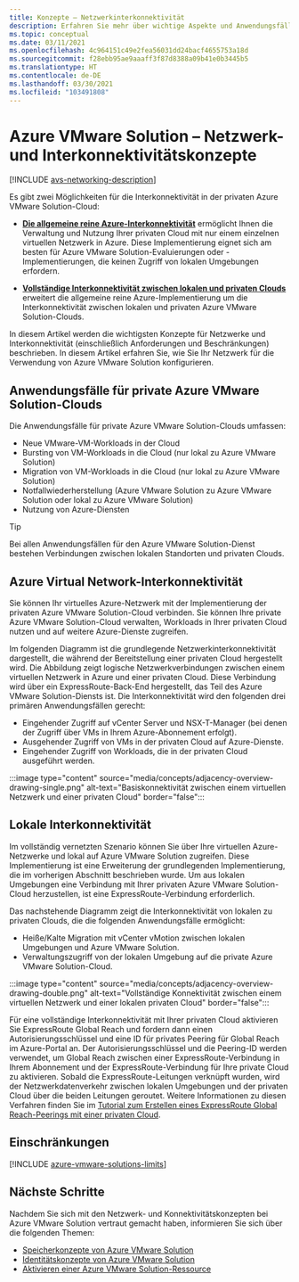 ```yaml
---
title: Konzepte – Netzwerkinterkonnektivität
description: Erfahren Sie mehr über wichtige Aspekte und Anwendungsfälle für Netzwerke und Interkonnektivität in Azure VMware Solution.
ms.topic: conceptual
ms.date: 03/11/2021
ms.openlocfilehash: 4c964151c49e2fea56031dd24bacf4655753a18d
ms.sourcegitcommit: f28ebb95ae9aaaff3f87d8388a09b41e0b3445b5
ms.translationtype: HT
ms.contentlocale: de-DE
ms.lasthandoff: 03/30/2021
ms.locfileid: "103491808"
---
```

# <a name="azure-vmware-solution-networking-and-interconnectivity-concepts"></a>Azure VMware Solution – Netzwerk- und Interkonnektivitätskonzepte

[!INCLUDE [avs-networking-description](includes/azure-vmware-solution-networking-description.md)]

Es gibt zwei Möglichkeiten für die Interkonnektivität in der privaten Azure VMware Solution-Cloud:

- [**Die allgemeine reine Azure-Interkonnektivität**](#azure-virtual-network-interconnectivity) ermöglicht Ihnen die Verwaltung und Nutzung Ihrer privaten Cloud mit nur einem einzelnen virtuellen Netzwerk in Azure. Diese Implementierung eignet sich am besten für Azure VMware Solution-Evaluierungen oder -Implementierungen, die keinen Zugriff von lokalen Umgebungen erfordern.

- [**Vollständige Interkonnektivität zwischen lokalen und privaten Clouds**](#on-premises-interconnectivity) erweitert die allgemeine reine Azure-Implementierung um die Interkonnektivität zwischen lokalen und privaten Azure VMware Solution-Clouds.
 
In diesem Artikel werden die wichtigsten Konzepte für Netzwerke und Interkonnektivität (einschließlich Anforderungen und Beschränkungen) beschrieben. In diesem Artikel erfahren Sie, wie Sie Ihr Netzwerk für die Verwendung von Azure VMware Solution konfigurieren.

## <a name="azure-vmware-solution-private-cloud-use-cases"></a>Anwendungsfälle für private Azure VMware Solution-Clouds

Die Anwendungsfälle für private Azure VMware Solution-Clouds umfassen:
- Neue VMware-VM-Workloads in der Cloud
- Bursting von VM-Workloads in die Cloud (nur lokal zu Azure VMware Solution)
- Migration von VM-Workloads in die Cloud (nur lokal zu Azure VMware Solution)
- Notfallwiederherstellung (Azure VMware Solution zu Azure VMware Solution oder lokal zu Azure VMware Solution)
- Nutzung von Azure-Diensten

> [!TIP]
> Bei allen Anwendungsfällen für den Azure VMware Solution-Dienst bestehen Verbindungen zwischen lokalen Standorten und privaten Clouds.

## <a name="azure-virtual-network-interconnectivity"></a>Azure Virtual Network-Interkonnektivität

Sie können Ihr virtuelles Azure-Netzwerk mit der Implementierung der privaten Azure VMware Solution-Cloud verbinden. Sie können Ihre private Azure VMware Solution-Cloud verwalten, Workloads in Ihrer privaten Cloud nutzen und auf weitere Azure-Dienste zugreifen.

Im folgenden Diagramm ist die grundlegende Netzwerkinterkonnektivität dargestellt, die während der Bereitstellung einer privaten Cloud hergestellt wird. Die Abbildung zeigt logische Netzwerkverbindungen zwischen einem virtuellen Netzwerk in Azure und einer privaten Cloud. Diese Verbindung wird über ein ExpressRoute-Back-End hergestellt, das Teil des Azure VMware Solution-Diensts ist. Die Interkonnektivität wird den folgenden drei primären Anwendungsfällen gerecht:

- Eingehender Zugriff auf vCenter Server und NSX-T-Manager (bei denen der Zugriff über VMs in Ihrem Azure-Abonnement erfolgt).
- Ausgehender Zugriff von VMs in der privaten Cloud auf Azure-Dienste.
- Eingehender Zugriff von Workloads, die in der privaten Cloud ausgeführt werden.


:::image type="content" source="media/concepts/adjacency-overview-drawing-single.png" alt-text="Basiskonnektivität zwischen einem virtuellen Netzwerk und einer privaten Cloud" border="false":::

## <a name="on-premises-interconnectivity"></a>Lokale Interkonnektivität

Im vollständig vernetzten Szenario können Sie über Ihre virtuellen Azure-Netzwerke und lokal auf Azure VMware Solution zugreifen. Diese Implementierung ist eine Erweiterung der grundlegenden Implementierung, die im vorherigen Abschnitt beschrieben wurde. Um aus lokalen Umgebungen eine Verbindung mit Ihrer privaten Azure VMware Solution-Cloud herzustellen, ist eine ExpressRoute-Verbindung erforderlich.

Das nachstehende Diagramm zeigt die Interkonnektivität von lokalen zu privaten Clouds, die die folgenden Anwendungsfälle ermöglicht:

- Heiße/Kalte Migration mit vCenter vMotion zwischen lokalen Umgebungen und Azure VMware Solution.
- Verwaltungszugriff von der lokalen Umgebung auf die private Azure VMware Solution-Cloud.

:::image type="content" source="media/concepts/adjacency-overview-drawing-double.png" alt-text="Vollständige Konnektivität zwischen einem virtuellen Netzwerk und einer lokalen privaten Cloud" border="false":::

Für eine vollständige Interkonnektivität mit Ihrer privaten Cloud aktivieren Sie ExpressRoute Global Reach und fordern dann einen Autorisierungsschlüssel und eine ID für privates Peering für Global Reach im Azure-Portal an. Der Autorisierungsschlüssel und die Peering-ID werden verwendet, um Global Reach zwischen einer ExpressRoute-Verbindung in Ihrem Abonnement und der ExpressRoute-Verbindung für Ihre private Cloud zu aktivieren. Sobald die ExpressRoute-Leitungen verknüpft wurden, wird der Netzwerkdatenverkehr zwischen lokalen Umgebungen und der privaten Cloud über die beiden Leitungen geroutet. Weitere Informationen zu diesen Verfahren finden Sie im [Tutorial zum Erstellen eines ExpressRoute Global Reach-Peerings mit einer privaten Cloud](tutorial-expressroute-global-reach-private-cloud.md).

## <a name="limitations"></a>Einschränkungen
[!INCLUDE [azure-vmware-solutions-limits](includes/azure-vmware-solutions-limits.md)]

## <a name="next-steps"></a>Nächste Schritte 

Nachdem Sie sich mit den Netzwerk- und Konnektivitätskonzepten bei Azure VMware Solution vertraut gemacht haben, informieren Sie sich über die folgenden Themen:

- [Speicherkonzepte von Azure VMware Solution](concepts-storage.md)
- [Identitätskonzepte von Azure VMware Solution](concepts-identity.md)
- [Aktivieren einer Azure VMware Solution-Ressource](enable-azure-vmware-solution.md)

<!-- LINKS - external -->
[enable Global Reach]: ../expressroute/expressroute-howto-set-global-reach.md

<!-- LINKS - internal -->
[concepts-upgrades]: ./concepts-upgrades.md
[concepts-storage]: ./concepts-storage.md
